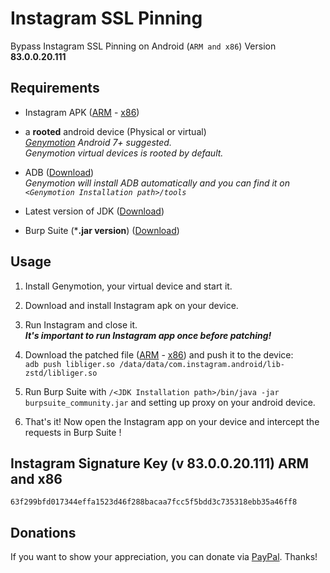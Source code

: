 # Instagram SSL Pinning
Bypass Instagram SSL Pinning on Android (`ARM and x86`) Version **83.0.0.20.111**

Requirements
------------
* Instagram APK ([ARM](https://www.apkmirror.com/apk/instagram/instagram-instagram/instagram-instagram-83-0-0-20-111-144612-release/instagram-83-0-0-20-111-3-android-apk-download/) - [x86](https://www.apkmirror.com/apk/instagram/instagram-instagram/instagram-instagram-83-0-0-20-111-144612-release/instagram-83-0-0-20-111-4-android-apk-download/))  

* a **rooted** android device (Physical or virtual)  
   *[Genymotion](https://www.genymotion.com/) Android 7+ suggested.*  
   *Genymotion virtual devices is rooted by default.*
   
* ADB ([Download](https://developer.android.com/studio/releases/platform-tools.html))  
    *Genymotion will install ADB automatically and you can find it on `<Genymotion Installation path>/tools`*
  
* Latest version of JDK ([Download](https://www.oracle.com/technetwork/java/javase/downloads/jdk11-downloads-5066655.html))

* Burp Suite (***.jar version**) ([Download](https://portswigger.net/burp/communitydownload))

Usage
-----
1. Install Genymotion, your virtual device and start it.  

2. Download and install Instagram apk on your device.  

3. Run Instagram and close it.  
  ***It's important to run Instagram app once before patching!***  
  
4. Download the patched file ([ARM](https://github.com/itsMoji/Instagram_SSL_Pinning/tree/master/arm) - [x86](https://github.com/itsMoji/Instagram_SSL_Pinning/tree/master/x86)) and push it to the device:  
  `adb push libliger.so /data/data/com.instagram.android/lib-zstd/libliger.so`  
  
5. Run Burp Suite with `/<JDK Installation path>/bin/java -jar burpsuite_community.jar` and setting up proxy on your android device.  

6. That's it! Now open the Instagram app on your device and intercept the requests in Burp Suite !

Instagram Signature Key (v 83.0.0.20.111) ARM and x86
-------------------------------------------
`63f299bfd017344effa1523d46f288bacaa7fcc5f5bdd3c735318ebb35a46ff8`

Donations
--------
If you want to show your appreciation, you can donate via [PayPal](https://www.paypal.com/cgi-bin/webscr?cmd=_donations&business=its13moji%40gmail%2ecom&lc=US&item_name=Instagram_SSL_Pinning_Donation). Thanks!